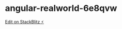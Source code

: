 # angular-realworld-6e8qvw

[Edit on StackBlitz ⚡️](https://stackblitz.com/edit/angular-realworld-6e8qvw)